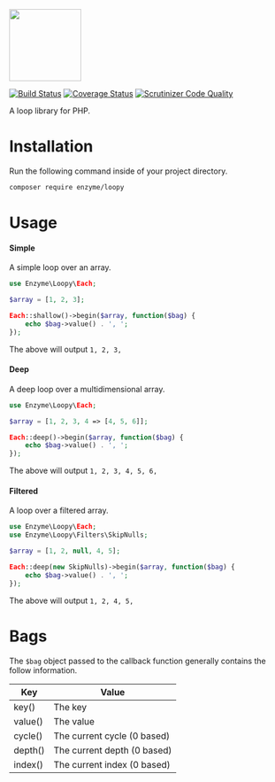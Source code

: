 <img src="https://cloud.githubusercontent.com/assets/2805249/11684981/4d6de34c-9ec1-11e5-97a1-2aee3eb0ab3b.png" width="130">

[![Build Status](https://travis-ci.org/enzyme/loopy.svg)](https://travis-ci.org/enzyme/loopy)
[![Coverage Status](https://coveralls.io/repos/enzyme/loopy/badge.svg?branch=master&service=github)](https://coveralls.io/github/enzyme/loopy?branch=master)
[![Scrutinizer Code Quality](https://scrutinizer-ci.com/g/enzyme/loopy/badges/quality-score.png?b=master)](https://scrutinizer-ci.com/g/enzyme/loopy/?branch=master)

A loop library for PHP.

# Installation

Run the following command inside of your project directory.

```bash
composer require enzyme/loopy
```

# Usage

#### Simple

A simple loop over an array.

```php
use Enzyme\Loopy\Each;

$array = [1, 2, 3];

Each::shallow()->begin($array, function($bag) {
    echo $bag->value() . ', ';
});
```

The above will output `1, 2, 3, `

#### Deep

A deep loop over a multidimensional array.

```php
use Enzyme\Loopy\Each;

$array = [1, 2, 3, 4 => [4, 5, 6]];

Each::deep()->begin($array, function($bag) {
    echo $bag->value() . ', ';
});
```

The above will output `1, 2, 3, 4, 5, 6, `

#### Filtered

A loop over a filtered array.

```php
use Enzyme\Loopy\Each;
use Enzyme\Loopy\Filters\SkipNulls;

$array = [1, 2, null, 4, 5];

Each::deep(new SkipNulls)->begin($array, function($bag) {
    echo $bag->value() . ', ';
});
```

The above will output `1, 2, 4, 5, `

# Bags

The `$bag` object passed to the callback function generally contains the follow information.

Key | Value
----|------
key() | The key
value() | The value
cycle() | The current cycle (0 based)
depth() | The current depth (0 based)
index() | The current index (0 based)